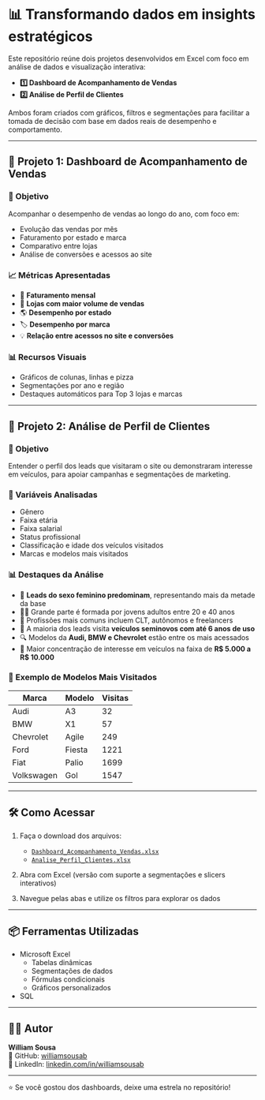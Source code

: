 # 📊 Transformando dados em insights estratégicos

Este repositório reúne dois projetos desenvolvidos em Excel com foco em análise de dados e visualização interativa:

- **1️⃣ Dashboard de Acompanhamento de Vendas**  
- **2️⃣ Análise de Perfil de Clientes**

Ambos foram criados com gráficos, filtros e segmentações para facilitar a tomada de decisão com base em dados reais de desempenho e comportamento.

---

## 📁 Projeto 1: Dashboard de Acompanhamento de Vendas

### 🎯 Objetivo

Acompanhar o desempenho de vendas ao longo do ano, com foco em:

- Evolução das vendas por mês
- Faturamento por estado e marca
- Comparativo entre lojas
- Análise de conversões e acessos ao site

### 📈 Métricas Apresentadas

- 📆 **Faturamento mensal**
- 🏬 **Lojas com maior volume de vendas**
- 🌎 **Desempenho por estado**
- 🏷️ **Desempenho por marca**
- 💡 **Relação entre acessos no site e conversões**

### 📊 Recursos Visuais

- Gráficos de colunas, linhas e pizza
- Segmentações por ano e região
- Destaques automáticos para Top 3 lojas e marcas

---

## 📁 Projeto 2: Análise de Perfil de Clientes

### 🎯 Objetivo

Entender o perfil dos leads que visitaram o site ou demonstraram interesse em veículos, para apoiar campanhas e segmentações de marketing.

### 📌 Variáveis Analisadas

- Gênero
- Faixa etária
- Faixa salarial
- Status profissional
- Classificação e idade dos veículos visitados
- Marcas e modelos mais visitados

### 📊 Destaques da Análise

- 👩 **Leads do sexo feminino predominam**, representando mais da metade da base
- 🧑‍🎓 Grande parte é formada por jovens adultos entre 20 e 40 anos
- 💼 Profissões mais comuns incluem CLT, autônomos e freelancers
- 🚗 A maioria dos leads visita **veículos seminovos com até 6 anos de uso**
- 🔍 Modelos da **Audi, BMW e Chevrolet** estão entre os mais acessados
- 💸 Maior concentração de interesse em veículos na faixa de **R$ 5.000 a R$ 10.000**

### 📌 Exemplo de Modelos Mais Visitados

| Marca      | Modelo | Visitas |
|------------|--------|---------|
| Audi       | A3     | 32      |
| BMW        | X1     | 57      |
| Chevrolet  | Agile  | 249     |
| Ford       | Fiesta | 1221    |
| Fiat       | Palio  | 1699    |
| Volkswagen | Gol    | 1547    |

---

## 🛠️ Como Acessar

1. Faça o download dos arquivos:
   - [`Dashboard_Acompanhamento_Vendas.xlsx`](link_do_arquivo)
   - [`Analise_Perfil_Clientes.xlsx`](link_do_arquivo)

2. Abra com Excel (versão com suporte a segmentações e slicers interativos)

3. Navegue pelas abas e utilize os filtros para explorar os dados

---

## 📦 Ferramentas Utilizadas

- Microsoft Excel
  - Tabelas dinâmicas
  - Segmentações de dados
  - Fórmulas condicionais
  - Gráficos personalizados
- SQL

---

## 👨‍💻 Autor

**William Sousa**  
🔗 GitHub: [williamsousab](https://github.com/williamsousab)  
🔗 LinkedIn: [linkedin.com/in/williamsousab](https://www.linkedin.com/in/williamsousab)

---

⭐ Se você gostou dos dashboards, deixe uma estrela no repositório!
